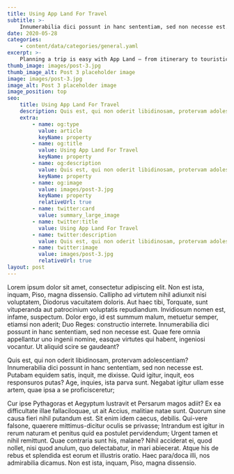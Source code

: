 ```yaml
---
title: Using App Land For Travel
subtitle: >-
    Innumerabilia dici possunt in hanc sententiam, sed non necesse est. Putabam equidem satis, inquit, me dixisse.
date: 2020-05-28
categories:
    - content/data/categories/general.yaml
excerpt: >-
    Planning a trip is easy with App Land — from itinerary to touristic attractions, shopping and fine dining, everything can be turned into a schedule and task list!
thumb_image: images/post-3.jpg
thumb_image_alt: Post 3 placeholder image
image: images/post-3.jpg
image_alt: Post 3 placeholder image
image_position: top
seo:
    title: Using App Land For Travel
    description: Quis est, qui non oderit libidinosam, protervam adolescentiam
    extra:
        - name: og:type
          value: article
          keyName: property
        - name: og:title
          value: Using App Land For Travel
          keyName: property
        - name: og:description
          value: Quis est, qui non oderit libidinosam, protervam adolescentiam
          keyName: property
        - name: og:image
          value: images/post-3.jpg
          keyName: property
          relativeUrl: true
        - name: twitter:card
          value: summary_large_image
        - name: twitter:title
          value: Using App Land For Travel
        - name: twitter:description
          value: Quis est, qui non oderit libidinosam, protervam adolescentiam
        - name: twitter:image
          value: images/post-3.jpg
          relativeUrl: true
layout: post
---
```


Lorem ipsum dolor sit amet, consectetur adipiscing elit. Non est ista, inquam, Piso, magna dissensio. Callipho ad virtutem nihil adiunxit nisi voluptatem, Diodorus vacuitatem doloris. Aut haec tibi, Torquate, sunt vituperanda aut patrocinium voluptatis repudiandum. Invidiosum nomen est, infame, suspectum. Dolor ergo, id est summum malum, metuetur semper, etiamsi non aderit; Duo Reges: constructio interrete. Innumerabilia dici possunt in hanc sententiam, sed non necesse est. Quae fere omnia appellantur uno ingenii nomine, easque virtutes qui habent, ingeniosi vocantur. Ut aliquid scire se gaudeant?

Quis est, qui non oderit libidinosam, protervam adolescentiam? Innumerabilia dici possunt in hanc sententiam, sed non necesse est. Putabam equidem satis, inquit, me dixisse. Quid igitur, inquit, eos responsuros putas? Age, inquies, ista parva sunt. Negabat igitur ullam esse artem, quae ipsa a se proficisceretur;

Cur ipse Pythagoras et Aegyptum lustravit et Persarum magos adiit? Ex ea difficultate illae fallaciloquae, ut ait Accius, malitiae natae sunt. Quorum sine causa fieri nihil putandum est. Sit enim idem caecus, debilis. Qui-vere falsone, quaerere mittimus-dicitur oculis se privasse; Intrandum est igitur in rerum naturam et penitus quid ea postulet pervidendum; Urgent tamen et nihil remittunt. Quae contraria sunt his, malane? Nihil acciderat ei, quod nollet, nisi quod anulum, quo delectabatur, in mari abiecerat. Atque his de rebus et splendida est eorum et illustris oratio. Haec para/doca illi, nos admirabilia dicamus. Non est ista, inquam, Piso, magna dissensio.
